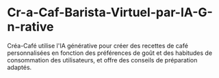 # Cr-a-Caf-Barista-Virtuel-par-IA-G-n-rative
Créa-Café utilise l'IA générative pour créer des recettes de café personnalisées en fonction des préférences de goût et des habitudes de consommation des utilisateurs, et offre des conseils de préparation adaptés.
